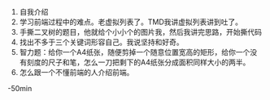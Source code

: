 1. 自我介绍
2. 学习前端过程中的难点。老虚拟列表了。TMD我讲虚拟列表讲到吐了。
3. 手撕二叉树的题目，他就给个小小个的图片我，然后我讲完思路，开始撕代码
4. 找出不多于三个关键词形容自己。我说坚持和好奇。
5. 智力题：给你一个A4纸张，随便剪掉一个随意位置宽高的矩形，给你一个没有刻度的尺子和笔，怎么一刀把剩下的A4纸张分成面积同样大小的两半。
6. 怎么跟一个不懂前端的人介绍前端。

-50min
